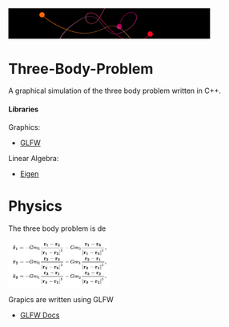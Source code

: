
<img src="https://github.com/DrDavie1/Three-Body-Problem/blob/main/Media/banner.png" width="80%" height="20%">

# Three-Body-Problem

A graphical simulation of the three body problem written in C++. 

#### Libraries ####

Graphics:
- [GLFW](https://www.glfw.org/docs/latest/)

Linear Algebra:
- [Eigen](https://eigen.tuxfamily.org/index.php?title=Main_Page)



# Physics

The three body problem is de

<img src="https://github.com/DrDavie1/Three-Body-Problem/blob/main/Media/EquationOne.png" width="40%" height="40%">


Grapics are written using GLFW
- [GLFW Docs](https://www.glfw.org/docs/latest/)

